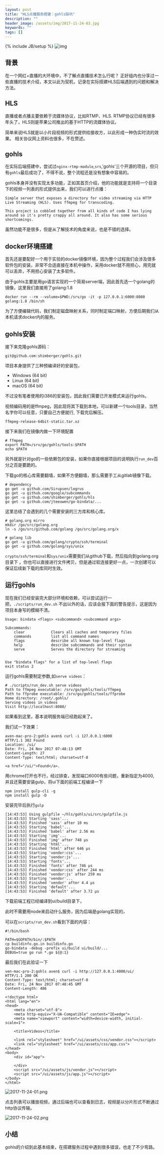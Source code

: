 ```yaml
---
layout: post
title: "HLS点播服务搭建：gohls踩坑"
description: ""
header_image: /assets/img/2017-11-24-03.jpg
keywords: ""
tags: []
---
```

{% include JB/setup %}
![img](/assets/img/2017-11-24-03.jpg)

## 背景

在一个网红+直播的大环境中，不了解点直播技术怎么行呢？
正好组内也分享过一些直播的技术介绍，本文以此为契机，记录在实际搭建HLS后端遇到的问题和解决方法。

## HLS
直播或者点播主要依赖于流媒体协议，比如RTMP、HLS.
RTMP协议已经有很多年头了，HLS则是苹果公司推出的基于HTTP的流媒体协议。

简单来说HLS就是以小片段视频的形式提供给接收方，以此形成一种伪实时流的效果。
相关协议网上资料也很多，不在赘述。

## gohls

在实际后端搭建中，尝试过`nginx-rtmp-module`,`srs`,'gohls'三个开源的项目，但只有`gohls`最后成功了，不得不说，整个流程还是没有想象中容易的。

gohls本身并没有实现太多功能，正如其首页介绍，他的功能就是支持将一个目录下的视频一列表的形式提供出来，我们可以进行点播：
```
Simple server that exposes a directory for video streaming via HTTP Live Streaming (HLS). Uses ffmpeg for transcoding.

This project is cobbled together from all kinds of code I has lying around so it's pretty crappy all around. It also has some serious shortcomings.
```

虽然功能不是很多，但是从了解技术的角度来说，也是不错的选择。

## docker环境搭建

首先还是要配好一个用于实验的docker镜像环境，因为整个过程我们会涉及很多软件包的安装，非常不合适直接在本机中操作，采用docker就不用担心，用完就可以丢弃，不用担心安装了太多软件。

由于gohls主要是用go语言实现的一个简易server端，因此首先选一个golang的镜像，这里我们直接用了golang:1.8

```
docker run --rm --volume=$PWD:/srv/go -it -p 127.0.0.1:6000:8080 golang:1.8 /bin/sh
```
为了方便编辑代码，我们制定磁盘映射关系，同时制定端口映射，方便后期我们从本机请求docker内的服务。

## gohls安装

接下来克隆gohls源码：

```
git@github.com:shimberger/gohls.git
```
项目本身提供了三种预编译好的安装包，

* Windows (64 bit)
* Linux (64 bit)
* macOS (64 bit)

不过没有笔者使用的i386的安装包，因此我们需要已开发模式来运行gohls。

视频编码用的是ffmpeg，因此现将其下载到本地，可以新建一个tools目录，当然名字你可以任意，只要自己方便就行, 下载完后解压。

```
ffmpeg-release-64bit-static.tar.xz
```

接下来我们在镜像内做一下环境配置

```shell
# ffmpeg 
export PATH=/srv/go/gohls/tools:$PATH
echo $PATH
```

另外就是针对go的一些依赖包的安装，如果你直接根据项目的说明执行`run_dev`百分之百是要跪的。

下载go的核心库需要翻墙，如果不方便翻墙，那么需要手工从gitlab镜像下载。

```
# dependency
go get -u github.com/Sirupsen/logrus
go get -u github.com/google/subcommands
go get -u github.com/shimberger/gohls/hls
go get -u github.com/jteeuwen/go-bindata/...
```

这里总结了会遇到的几个需要安装的三方库和核心库。

```
# golang.org mirro
mkdir /go/src/golang.org
ln -s /go/src/github.com/golang /go/src/golang.org/x

# golang lib
go get -u github.com/golang/crypto/ssh/terminal
go get -u github.com/golang/sys/unix
```

`crypto/ssh/terminal`和`sys/unix`需要我们从github下载，然后指向到golang.org目录下
。你也可以直接进行文件拷贝，但是通过软连接更好一点，一次创建可以保证后续新下载的库同时生效。

## 运行gohls

现在我们已经安装完大部分环境和依赖，可以尝试运行一把，`./scripts/run_dev.sh`
不出以外的话，应该会报下面的警告提示，这是因为项目本身写的模糊不清。

```
Usage: bindata <flags> <subcommand> <subcommand args>

Subcommands:
	clear            Clears all caches and temporary files
	commands         list all command names
	flags            describe all known top-level flags
	help             describe subcommands and their syntax
	serve            Serves the directory for streaming


Use "bindata flags" for a list of top-level flags
exit status 2

```

运行gohls需要制定参数,如`serve videos`：

```
# ./scripts/run_dev.sh serve videos  
Path to ffmpeg executable: /srv/go/gohls/tools/ffmpeg
Path to ffprobe executable: /srv/go/gohls/tools/ffprobe
Home directory: /root/.gohls/
Serving videos in videos
Visit http://localhost:8080/
```

如果看到这里，基本说明服务端已经跑起来了。

我们试一下效果：

```
aven-mac-pro-2:gohls aven$ curl -i 127.0.0.1:6000
HTTP/1.1 302 Found
Location: /ui/
Date: Fri, 24 Nov 2017 07:48:13 GMT
Content-Length: 27
Content-Type: text/html; charset=utf-8

<a href="/ui/">Found</a>.
```

用chrome打开也不行，经过排查，发现端口6000有些问题，重新指定为4000, 并且还需要安装gulp，将ui下面的前端工程编译一下

```
npm install gulp-cli -g
npm install gulp -D
```
安装完毕后执行`gulp`

```
[14:43:53] Using gulpfile ~/hls/gohls/ui/src/gulpfile.js
[14:43:53] Starting 'sass'...
[14:43:53] Finished 'sass' after 10 ms
[14:43:53] Starting 'babel'...
[14:43:53] Finished 'babel' after 2.56 ms
[14:43:53] Starting 'img'...
[14:43:53] Finished 'img' after 748 μs
[14:43:53] Starting 'html'...
[14:43:53] Finished 'html' after 646 μs
[14:43:53] Starting 'vendor:css'...
[14:43:53] Starting 'vendor:js'...
[14:43:53] Starting 'fonts'...
[14:43:53] Finished 'fonts' after 746 μs
[14:43:53] Finished 'vendor:css' after 244 ms
[14:43:53] Finished 'vendor:js' after 259 ms
[14:43:53] Starting 'vendor'...
[14:43:53] Finished 'vendor' after 4.4 μs
[14:43:53] Starting 'default'...
[14:43:53] Finished 'default' after 3.72 μs
```
下载前端工程已经编译到ui/build目录下，

此时不需要用node来启动什么服务，因为后端是golang实现的，

可以在`scripts/run_dev.sh`看到下面的内容：

```
#!/bin/bash

PATH=$GOPATH/bin/:$PATH
cp buildinfo.go.in buildinfo.go
go-bindata -debug -prefix ui/build ui/build/...
DEBUG=true go run *.go ${@:1}
```

最后我们在此验证一下

```
ven-mac-pro-2:gohls aven$ curl -i http://127.0.0.1:4000/ui/
HTTP/1.1 200 OK
Content-Type: text/html; charset=utf-8
Date: Fri, 24 Nov 2017 07:48:45 GMT
Content-Length: 486

<!doctype html>
<html lang="en">
<head>
	<meta charset="utf-8">
	<meta http-equiv="X-UA-Compatible" content="IE=edge">
	<meta name="viewport" content="width=device-width, initial-scale=1">

	<title>Videos</title>

	<link rel="stylesheet" href="/ui/assets/css/vendor.css"></script>
	<link rel="stylesheet" href="/ui/assets/css/app.css">
</head>
<body>
	<div id="app">

	</div>
	<script src="/ui/assets/js/vendor.js"></script>
	<script src="/ui/assets/js/app.js"></script>
</body>
</html>
```

![2017-11-24-01.png](/assets/img/2017-11-24-01.png)

点击列表可以播放视频，通过后端也可以查看到日志，视频是以分片形式不断通过http协议传输。

![2017-11-24-02.png](/assets/img/2017-11-24-02.png)

## 小结

gohls的介绍到此基本结束，在搭建服务过程中遇到很多错误，也走了不少弯路。

